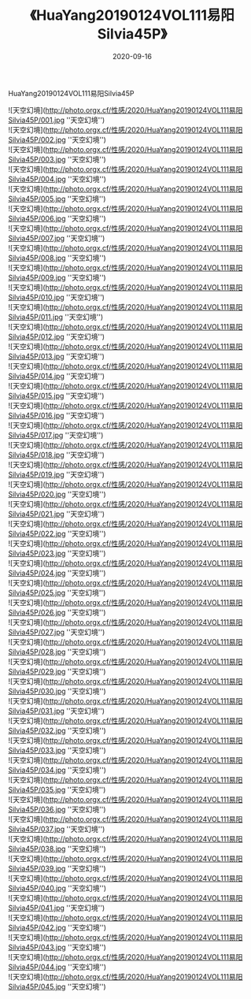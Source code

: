 ﻿---
layout: post
title: 《HuaYang20190124VOL111易阳Silvia45P》
date: 2020-09-16
img: http://photo.orgx.cf/性感/2020/HuaYang20190124VOL111易阳Silvia45P/000.jpg
tags: [美女,性感,泳衣]
---

HuaYang20190124VOL111易阳Silvia45P



![天空幻境](http://photo.orgx.cf/性感/2020/HuaYang20190124VOL111易阳Silvia45P/001.jpg ''天空幻境'')<br>
![天空幻境](http://photo.orgx.cf/性感/2020/HuaYang20190124VOL111易阳Silvia45P/002.jpg ''天空幻境'')<br>
![天空幻境](http://photo.orgx.cf/性感/2020/HuaYang20190124VOL111易阳Silvia45P/003.jpg ''天空幻境'')<br>
![天空幻境](http://photo.orgx.cf/性感/2020/HuaYang20190124VOL111易阳Silvia45P/004.jpg ''天空幻境'')<br>
![天空幻境](http://photo.orgx.cf/性感/2020/HuaYang20190124VOL111易阳Silvia45P/005.jpg ''天空幻境'')<br>
![天空幻境](http://photo.orgx.cf/性感/2020/HuaYang20190124VOL111易阳Silvia45P/006.jpg ''天空幻境'')<br>
![天空幻境](http://photo.orgx.cf/性感/2020/HuaYang20190124VOL111易阳Silvia45P/007.jpg ''天空幻境'')<br>
![天空幻境](http://photo.orgx.cf/性感/2020/HuaYang20190124VOL111易阳Silvia45P/008.jpg ''天空幻境'')<br>
![天空幻境](http://photo.orgx.cf/性感/2020/HuaYang20190124VOL111易阳Silvia45P/009.jpg ''天空幻境'')<br>
![天空幻境](http://photo.orgx.cf/性感/2020/HuaYang20190124VOL111易阳Silvia45P/010.jpg ''天空幻境'')<br>
![天空幻境](http://photo.orgx.cf/性感/2020/HuaYang20190124VOL111易阳Silvia45P/011.jpg ''天空幻境'')<br>
![天空幻境](http://photo.orgx.cf/性感/2020/HuaYang20190124VOL111易阳Silvia45P/012.jpg ''天空幻境'')<br>
![天空幻境](http://photo.orgx.cf/性感/2020/HuaYang20190124VOL111易阳Silvia45P/013.jpg ''天空幻境'')<br>
![天空幻境](http://photo.orgx.cf/性感/2020/HuaYang20190124VOL111易阳Silvia45P/014.jpg ''天空幻境'')<br>
![天空幻境](http://photo.orgx.cf/性感/2020/HuaYang20190124VOL111易阳Silvia45P/015.jpg ''天空幻境'')<br>
![天空幻境](http://photo.orgx.cf/性感/2020/HuaYang20190124VOL111易阳Silvia45P/016.jpg ''天空幻境'')<br>
![天空幻境](http://photo.orgx.cf/性感/2020/HuaYang20190124VOL111易阳Silvia45P/017.jpg ''天空幻境'')<br>
![天空幻境](http://photo.orgx.cf/性感/2020/HuaYang20190124VOL111易阳Silvia45P/018.jpg ''天空幻境'')<br>
![天空幻境](http://photo.orgx.cf/性感/2020/HuaYang20190124VOL111易阳Silvia45P/019.jpg ''天空幻境'')<br>
![天空幻境](http://photo.orgx.cf/性感/2020/HuaYang20190124VOL111易阳Silvia45P/020.jpg ''天空幻境'')<br>
![天空幻境](http://photo.orgx.cf/性感/2020/HuaYang20190124VOL111易阳Silvia45P/021.jpg ''天空幻境'')<br>
![天空幻境](http://photo.orgx.cf/性感/2020/HuaYang20190124VOL111易阳Silvia45P/022.jpg ''天空幻境'')<br>
![天空幻境](http://photo.orgx.cf/性感/2020/HuaYang20190124VOL111易阳Silvia45P/023.jpg ''天空幻境'')<br>
![天空幻境](http://photo.orgx.cf/性感/2020/HuaYang20190124VOL111易阳Silvia45P/024.jpg ''天空幻境'')<br>
![天空幻境](http://photo.orgx.cf/性感/2020/HuaYang20190124VOL111易阳Silvia45P/025.jpg ''天空幻境'')<br>
![天空幻境](http://photo.orgx.cf/性感/2020/HuaYang20190124VOL111易阳Silvia45P/026.jpg ''天空幻境'')<br>
![天空幻境](http://photo.orgx.cf/性感/2020/HuaYang20190124VOL111易阳Silvia45P/027.jpg ''天空幻境'')<br>
![天空幻境](http://photo.orgx.cf/性感/2020/HuaYang20190124VOL111易阳Silvia45P/028.jpg ''天空幻境'')<br>
![天空幻境](http://photo.orgx.cf/性感/2020/HuaYang20190124VOL111易阳Silvia45P/029.jpg ''天空幻境'')<br>
![天空幻境](http://photo.orgx.cf/性感/2020/HuaYang20190124VOL111易阳Silvia45P/030.jpg ''天空幻境'')<br>
![天空幻境](http://photo.orgx.cf/性感/2020/HuaYang20190124VOL111易阳Silvia45P/031.jpg ''天空幻境'')<br>
![天空幻境](http://photo.orgx.cf/性感/2020/HuaYang20190124VOL111易阳Silvia45P/032.jpg ''天空幻境'')<br>
![天空幻境](http://photo.orgx.cf/性感/2020/HuaYang20190124VOL111易阳Silvia45P/033.jpg ''天空幻境'')<br>
![天空幻境](http://photo.orgx.cf/性感/2020/HuaYang20190124VOL111易阳Silvia45P/034.jpg ''天空幻境'')<br>
![天空幻境](http://photo.orgx.cf/性感/2020/HuaYang20190124VOL111易阳Silvia45P/035.jpg ''天空幻境'')<br>
![天空幻境](http://photo.orgx.cf/性感/2020/HuaYang20190124VOL111易阳Silvia45P/036.jpg ''天空幻境'')<br>
![天空幻境](http://photo.orgx.cf/性感/2020/HuaYang20190124VOL111易阳Silvia45P/037.jpg ''天空幻境'')<br>
![天空幻境](http://photo.orgx.cf/性感/2020/HuaYang20190124VOL111易阳Silvia45P/038.jpg ''天空幻境'')<br>
![天空幻境](http://photo.orgx.cf/性感/2020/HuaYang20190124VOL111易阳Silvia45P/039.jpg ''天空幻境'')<br>
![天空幻境](http://photo.orgx.cf/性感/2020/HuaYang20190124VOL111易阳Silvia45P/040.jpg ''天空幻境'')<br>
![天空幻境](http://photo.orgx.cf/性感/2020/HuaYang20190124VOL111易阳Silvia45P/041.jpg ''天空幻境'')<br>
![天空幻境](http://photo.orgx.cf/性感/2020/HuaYang20190124VOL111易阳Silvia45P/042.jpg ''天空幻境'')<br>
![天空幻境](http://photo.orgx.cf/性感/2020/HuaYang20190124VOL111易阳Silvia45P/043.jpg ''天空幻境'')<br>
![天空幻境](http://photo.orgx.cf/性感/2020/HuaYang20190124VOL111易阳Silvia45P/044.jpg ''天空幻境'')<br>
![天空幻境](http://photo.orgx.cf/性感/2020/HuaYang20190124VOL111易阳Silvia45P/045.jpg ''天空幻境'')<br>